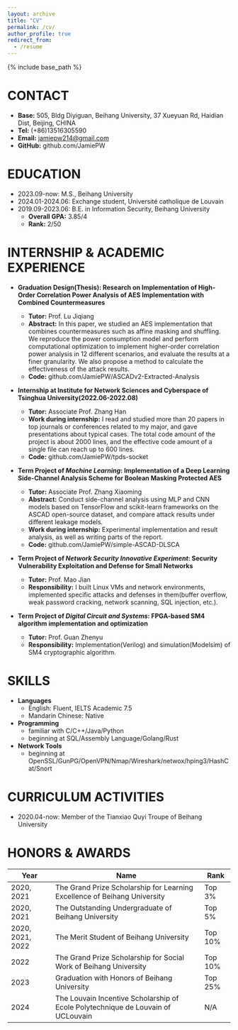 ```yaml
---
layout: archive
title: "CV"
permalink: /cv/
author_profile: true
redirect_from:
  - /resume
---
```


{% include base_path %}

CONTACT
======
* **Base:** 505, Bldg Diyiguan, Beihang University, 37 Xueyuan Rd, Haidian Dist, Beijing, CHINA
* **Tel:** (+86)13516305590 
* **Email:** jamiepw214@gmail.com
* **GitHub:** github.com/JamiePW

EDUCATION
======
* 2023.09-now:  M.S., Beihang University
* 2024.01-2024.06: Exchange student, Université catholique de Louvain
* 2019.09-2023.06: B.E. in Information Security, Beihang University
  * **Overall GPA:** 3.85/4  
  * **Rank:** 2/50

INTERNSHIP & ACADEMIC EXPERIENCE
======
* **Graduation Design(Thesis): Research on Implementation of High-Order Correlation Power Analysis of AES Implementation with Combined Countermeasures**
  * **Tutor:** Prof. Lu Jiqiang
  * **Abstract:** In this paper, we studied an AES implementation that combines countermeasures such as affine masking and shuffling. We reproduce the power consumption model and perform computational optimization to implement higher-order correlation power analysis in 12 different scenarios, and evaluate the results at a finer granularity. We also propose a method to calculate the effectiveness of the attack results.
  * **Code:** github.com/JamiePW/ASCADv2-Extracted-Analysis

* **Internship at Institute for Network Sciences and Cyberspace of Tsinghua University(2022.06-2022.08)**
  * **Tutor:** Associate Prof. Zhang Han
  * **Work during internship:** I read and studied more than 20 papers in top journals or conferences related to my major, and gave presentations about typical cases. The total code amount of the project is about 2000 lines, and the effective code amount of a single file can reach up to 600 lines.
  * **Code:** github.com/JamiePW/tpds-socket

* **Term Project of *Machine Learning*: Implementation of a Deep Learning Side-Channel Analysis Scheme for Boolean Masking Protected AES**
  *  **Tutor:** Associate Prof. Zhang Xiaoming
  *  **Abstract:** Conduct side-channel analysis using MLP and CNN models based on TensorFlow and scikit-learn frameworks on the ASCAD open-source dataset, and compare attack results under different leakage models.
  *  **Work during internship:** Experimental implementation and result analysis, as well as writing parts of the report.
  *  **Code:** github.com/JamiePW/simple-ASCAD-DLSCA

* **Term Project of *Network Security Innovative Experiment*: Security Vulnerability Exploitation and Defense for Small Networks**
  * **Tutor:** Prof. Mao Jian
  * **Responsibility:** I built Linux VMs and network environments, implemented specific attacks and defenses in them(buffer overflow, weak password cracking, network scanning, SQL injection, etc.).

* **Term Project of *Digital Circuit and Systems*: FPGA-based SM4 algorithm implementation and optimization**
  * **Tutor:** Prof. Guan Zhenyu
  * **Responsibility:** Implementation(Verilog) and simulation(Modelsim) of SM4 cryptographic algorithm.
  
SKILLS
======
* **Languages**
  * English: Fluent, IELTS Academic 7.5
  * Mandarin Chinese: Native
* **Programming**
  * familiar with C/C++/Java/Python
  * beginning at SQL/Assembly Language/Golang/Rust
* **Network Tools**
  * beginning at OpenSSL/GunPG/OpenVPN/Nmap/Wireshark/netwox/hping3/HashCat/Snort

CURRICULUM ACTIVITIES
======
* 2020.04-now: Member of the Tianxiao Quyi Troupe of Beihang University

HONORS & AWARDS
======

| Year             | Name                                                         | Rank    |
| ---------------- | ------------------------------------------------------------ | ------- |
| 2020, 2021       | The Grand Prize Scholarship for Learning Excellence of Beihang University | Top 3%  |
| 2020, 2021       | The Outstanding Undergraduate of Beihang University          | Top 5%  |
| 2020, 2021, 2022 | The Merit Student of Beihang University                      | Top 10% |
| 2022             | The Grand Prize Scholarship for Social Work of Beihang University | Top 10% |
| 2023             | Graduation with Honors of Beihang University                 | Top 25% |
| 2024             | The Louvain Incentive Scholarship of Ecole Polytechnique de Louvain of UCLouvain | N/A     |

